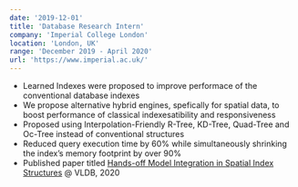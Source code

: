 ```yaml
---
date: '2019-12-01'
title: 'Database Research Intern'
company: 'Imperial College London'
location: 'London, UK'
range: 'December 2019 - April 2020'
url: 'https://www.imperial.ac.uk/'
---
```


- Learned Indexes were proposed to improve performace of the conventional database indexes
- We propose alternative hybrid engines, spefically for spatial data, to boost performance of classical indexesatibility and responsiveness
- Proposed using Interpolation-Friendly R-Tree, KD-Tree, Quad-Tree and Oc-Tree instead of conventional structures
- Reduced query execution time by 60% while simultaneously shrinking the index’s memory footprint by over 90%
- Published paper titled [Hands-off Model Integration in Spatial Index Structures](https://arxiv.org/abs/2006.16411) @ VLDB, 2020
